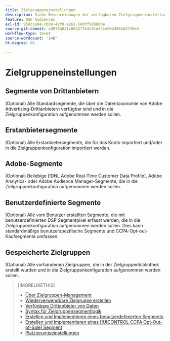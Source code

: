 ```yaml
---
title: Zielgruppeneinstellungen
description: Siehe Beschreibungen der verfügbaren Zielgruppeneinstellungen.
feature: DSP Audiences
exl-id: 959c1e04-cb09-42f0-a261-580ff98b86be
source-git-commit: ad978a021c063377e4c91ed41e902d98a03749e4
workflow-type: tm+mt
source-wordcount: '148'
ht-degree: 0%

---
```


# Zielgruppeneinstellungen

## Segmente von Drittanbietern

(Optional) Alle Standardsegmente, die über die Datentaxonomie von Adobe Advertising-Drittanbietern verfügbar sind und in die Zielgruppenkonfiguration aufgenommen werden sollen.

## Erstanbietersegmente

(Optional) Alle Erstanbietersegmente, die für das Konto importiert und/oder in die Zielgruppenkonfiguration importiert werden.

## Adobe-Segmente

(Optional) Beliebige [!DNL Adobe Real-Time Customer Data Profile], Adobe Analytics- oder Adobe Audience Manager-Segmente, die in die Zielgruppenkonfiguration aufgenommen werden sollen.

## Benutzerdefinierte Segmente

(Optional) Alle vom Benutzer erstellten Segmente, die mit benutzerdefinierten DSP Segmentpixel erfasst werden, die in die Zielgruppenkonfiguration aufgenommen werden sollen. Dies kann standardmäßige benutzerspezifische Segmente und CCPA-Opt-out-Kaufsegmente umfassen.

## Gespeicherte Zielgruppen

(Optional) Alle vorhandenen Zielgruppen, die in der Zielgruppenbibliothek erstellt wurden und in die Zielgruppenkonfiguration aufgenommen werden sollen.

>[!MORELIKETHIS]
>
>* [Über Zielgruppen-Management](audience-about.md)
>* [Wiederverwendbare Zielgruppe erstellen](reusable-audience-create.md)
>* [Verfügbare Drittanbieter von Daten](third-party-data-providers.md)
>* [Syntax für Zielgruppensegmentlogik](audience-segment-logic-syntax.md)
>* [Erstellen und Implementieren eines benutzerdefinierten Segments](custom-segment-create.md)
>* [Erstellen und Implementieren eines [!UICONTROL CCPA Opt-Out-of-Sale] Segment](ccpa-opt-out-segment-create.md)
>* [Platzierungseinstellungen](/help/dsp/campaign-management/placements/placement-settings.md)

